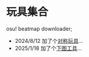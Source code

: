 # 玩具集合
osu! beatmap downloader;

* 2024/8/12 加了个[对称玩具](https://gxytcgxytc.github.io/symmetry/)...
* 2025/1/18 加了个[下图工具](https://gxytcgxytc.github.io/beatmap-downloader/)...
